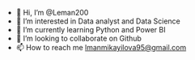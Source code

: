 - 👋 Hi, I’m @Leman200
- 👀 I’m interested in Data analyst and Data Science
- 🌱 I’m currently learning Python and Power BI
- 💞️ I’m looking to collaborate on Github
- 📫 How to reach me lmanmikayilova95@gmail.com

<!---
Leman200/Leman200 is a ✨ special ✨ repository because its `README.md` (this file) appears on your GitHub profile.
You can click the Preview link to take a look at your changes.
--->
